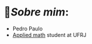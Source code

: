 # 🧑*Sobre mim*:
* Pedro Paulo
* [Applied math](https://sites.google.com/matematica.ufrj.br/aplicada/matemática-aplicada) student at UFRJ
